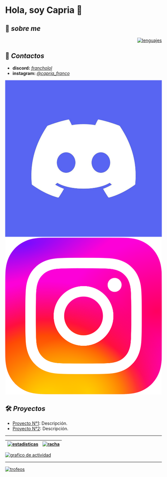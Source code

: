 # Hola, soy Capria 👋
## 📝 ***sobre me***

<!--[![lenguajes](https://github-readme-stats.vercel.app/api/top-langs/?username=FranchoLol&layout=compact&theme=radical&bg_color=3E00CC&title_color=F3F01D&text_color=F3F01D&icon_color=F3F01D&hide_border=true)](https://github.com/FranchoLol)-->
<div align="right">
  <a href="https://github.com/FranchoLol"><img src="https://github-readme-stats.vercel.app/api/top-langs/?username=FranchoLol&layout=compact&theme=radical&bg_color=3E00CC&title_color=F3F01D&text_color=F3F01D&icon_color=F3F01D&hide_border=true&card_width=500" alt="lenguajes"></a>
</div>

## 💬 ***Contactos***
- **discord:** *[francholol](https://discord.gg/tgN5xtsz)*
- **instagram:** *[@capria_franco](https://www.instagram.com/capria_franco/)*


[![Discord](i/ds.png)](https://discord.gg/tgN5xtsz)  
[![Instagram](i/ig.png)](https://www.instagram.com/capria_franco/)


## 🛠️ ***Proyectos***
- [Proyecto N°1](https://github.com/FranchoLol): Descripción.
- [Proyecto N°2](https://github.com/FranchoLol): Descripción.

---
| [![estadisticas](https://github-readme-stats.vercel.app/api?username=FranchoLol&show_icons=true&theme=radical&bg_color=3E00CC&title_color=F3F01D&text_color=F3F01D&icon_color=F3F01D&hide_border=true&card_width=500&card_height=200)](https://github.com/FranchoLol) | [![racha](https://streak-stats.demolab.com?user=FranchoLol&theme=kacho-ga&hide_border=true&locale=es&card_width=500&card_height=195&background=45%2C3E00CC%2C3E00CC%2C3E00CC&stroke=F3F01D&ring=F3F01D&fire=F3F01D&currStreakNum=F3F01D&sideNums=F3F01D&currStreakLabel=F3F01D&sideLabels=F3F01D&dates=F3F01D&excludeDaysLabel=F3F01D&text=000000)](https://github.com/FranchoLol) |
|:----:|:----:|

[![grafico de actividad](https://github-readme-activity-graph.vercel.app/graph?username=FranchoLol&bg_color=F3F01D&color=3E00CC&line=3E00CC&point=3E00CC&area=true&hide_border=true)](https://github.com/FranchoLol)

---
[![trofeos](https://github-profile-trophy.vercel.app/?username=FranchoLol&theme=tokyo&column=8&row=2&margin-w=15&margin-h=15&no-bg=true&no-frame=true&border=2&border_color=F3F01D)](https://github.com/FranchoLol)

